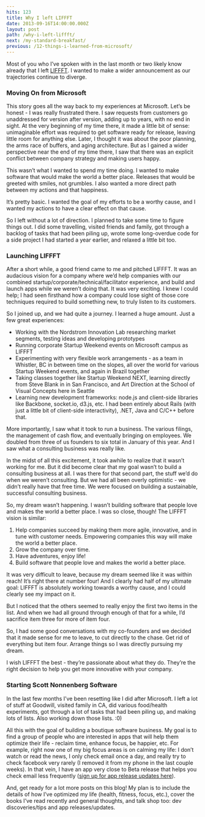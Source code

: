 ```yaml
---
hits: 123
title: Why I left LIFFFT
date: 2013-09-16T14:00:00.000Z
layout: post
path: /why-i-left-liffft/
next: /my-standard-breakfast/
previous: /12-things-i-learned-from-microsoft/
---
```


Most of you who I’ve spoken with in the last month or two likely know already that I left [LIFFFT](http://www.liffft.com/). I wanted to make a wider announcement as our trajectories continue to diverge.


### Moving On from Microsoft
This story goes all the way back to my experiences at Microsoft. Let’s be honest - I was really frustrated there. I saw requests from customers go unaddressed for version after version, adding up to years, with no end in sight. At the very beginning of my time there, it made a little bit of sense: unimaginable effort was required to get software ready for release, leaving little room for anything else. Later, I thought it was about the poor planning, the arms race of buffers, and aging architecture. But as I gained a wider perspective near the end of my time there, I saw that there was an explicit conflict between company strategy and making users happy.

This wasn’t what I wanted to spend my time doing. I wanted to make software that would make the world a better place. Releases that would be greeted with smiles, not grumbles. I also wanted a more direct path between my actions and that happiness.

It’s pretty basic. I wanted the goal of my efforts to be a worthy cause, and I wanted my actions to have a clear effect on that cause.

So I left without a lot of direction. I planned to take some time to figure things out. I did some travelling, visited friends and family, got through a backlog of tasks that had been piling up,  wrote some long-overdue code for a side project I had started a year earlier, and relaxed a little bit too.


### Launching LIFFFT
After a short while, a good friend came to me and pitched LIFFFT. It was an audacious vision for a company where we’d help companies with our combined startup/corporate/technical/facilitator experience, and build and launch apps while we weren’t doing that. It was very exciting. I knew I could help; I had seen firsthand how a company could lose sight of those core techniques required to build something new, to truly listen to its customers.

So I joined up, and we had quite a journey. I learned a huge amount. Just a few great experiences:

* Working with the Nordstrom Innovation Lab researching market segments, testing ideas and developing prototypes
* Running corporate Startup Weekend events on Microsoft campus as LIFFFT
* Experimenting with very flexible work arrangements - as a team in Whistler, BC in between time on the slopes, all over the world for various Startup Weekend events, and again in Brazil together
* Taking classes together like Startup Weekend NEXT, learning directly from Steve Blank in in San Francisco, and Art Direction at the School of Visual Concepts here in Seattle
* Learning new development frameworks: node.js and client-side libraries like Backbone, socket.io, d3.js, etc. I had been entirely about Rails (with just a little bit of client-side interactivity), .NET, Java and C/C++ before that.

More importantly, I saw what it took to run a business. The various filings, the management of cash flow, and eventually bringing on employees. We doubled from three of us founders to six total in January of this year. And I saw what a consulting business was really like.

In the midst of all this excitement, it took awhile to realize that it wasn’t working for me. But it did become clear that my goal wasn’t to build a consulting business at all. I was there for that second part, the stuff we’d do when we weren’t consulting. But we had all been overly optimistic - we didn’t really have that free time. We were focused on building a sustainable, successful consulting business.

So, my dream wasn’t happening. I wasn’t building software that people love and makes the world a better place. I was so close, though! The LIFFFT vision is similar:

1. Help companies succeed by making them more agile, innovative, and in tune with customer needs. Empowering companies this way will make the world a better place.
2. Grow the company over time.
3. Have adventures, enjoy life!
4. Build software that people love and makes the world a better place.

It was very difficult to leave, because my dream seemed like it was within reach! It’s right there at number four! And I clearly had half of my ultimate goal: LIFFFT is absolutely working towards a worthy cause, and I could clearly see my impact on it.

But I noticed that the others seemed to really enjoy the first two items in the list. And when we had all ground through enough of that for a while, I’d sacrifice item three for more of item four.

So, I had some good conversations with my co-founders and we decided that it made sense for me to leave, to cut directly to the chase. Get rid of everything but item four. Arrange things so I was directly pursuing my dream.

I wish LIFFFT the best - they’re passionate about what they do. They’re the right decision to help you get more innovative with your company.


### Starting Scott Nonnenberg Software
In the last few months I’ve been resetting like I did after Microsoft. I left a lot of stuff at Goodwill, visited family in CA, did various food/health experiments, got through a lot of tasks that had been piling up, and making lots of lists. Also working down those lists. :0)

All this with the goal of building a boutique software business. My goal is to find a group of people who are interested in apps that will help them optimize their life - reclaim time, enhance focus, be happier, etc. For example, right now one of my big focus areas is on calming my life: I don’t watch or read the news, I only check email once a day, and really try to check facebook very rarely (I removed it from my phone in the last couple weeks). In that vein, I have an app very close to Beta release that helps you check email less frequently ([sign up for app release updates here](https://sinap.ps/)).

And, get ready for a lot more posts on this blog! My plan is to include the details of how I’ve optimized my life (health, fitness, focus, etc.), cover the books I’ve read recently and general thoughts, and talk shop too: dev discoveries/tips and app releases/updates.
